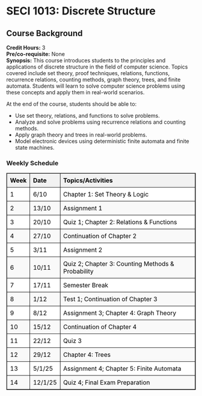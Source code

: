 <!DOCTYPE html>
<html lang="en">
<head>
    <meta charset="UTF-8">
    <meta name="viewport" content="width=device-width, initial-scale=1.0">
    <title>SECI 1013: Discrete Structure</title>
</head>
<body>
    <h1>SECI 1013: Discrete Structure</h1>
    <h2>Course Background</h2>
    <p>
        <strong>Credit Hours:</strong> 3<br>
        <strong>Pre/co-requisite:</strong> None<br>
        <strong>Synopsis:</strong> 
        This course introduces students to the principles and applications of discrete structure in the field of computer science. 
        Topics covered include set theory, proof techniques, relations, functions, recurrence relations, counting methods, graph 
        theory, trees, and finite automata. Students will learn to solve computer science problems using these concepts and apply 
        them in real-world scenarios.
    </p>
    <p>
        At the end of the course, students should be able to:
        <ul>
            <li>Use set theory, relations, and functions to solve problems.</li>
            <li>Analyze and solve problems using recurrence relations and counting methods.</li>
            <li>Apply graph theory and trees in real-world problems.</li>
            <li>Model electronic devices using deterministic finite automata and finite state machines.</li>
        </ul>
    </p>

<h3>Weekly Schedule</h3>
<table border="1" style="border-collapse: collapse; width: 100%; text-align: left;">
    <thead>
        <tr style="background-color: #f2f2f2; color: black;">
            <th style="border: 1px solid black; padding: 8px;">Week</th>
            <th style="border: 1px solid black; padding: 8px;">Date</th>
            <th style="border: 1px solid black; padding: 8px;">Topics/Activities</th>
        </tr>
    </thead>
    <tbody>
        <tr style="background-color: white; color: black;">
            <td style="border: 1px solid black; padding: 8px;">1</td>
            <td style="border: 1px solid black; padding: 8px;">6/10</td>
            <td style="border: 1px solid black; padding: 8px;">Chapter 1: Set Theory & Logic</td>
        </tr>
        <tr style="background-color: #f9f9f9; color: black;">
            <td style="border: 1px solid black; padding: 8px;">2</td>
            <td style="border: 1px solid black; padding: 8px;">13/10</td>
            <td style="border: 1px solid black; padding: 8px;">Assignment 1</td>
        </tr>
        <tr style="background-color: white; color: black;">
            <td style="border: 1px solid black; padding: 8px;">3</td>
            <td style="border: 1px solid black; padding: 8px;">20/10</td>
            <td style="border: 1px solid black; padding: 8px;">Quiz 1; Chapter 2: Relations & Functions</td>
        </tr>
        <tr style="background-color: #f9f9f9; color: black;">
            <td style="border: 1px solid black; padding: 8px;">4</td>
            <td style="border: 1px solid black; padding: 8px;">27/10</td>
            <td style="border: 1px solid black; padding: 8px;">Continuation of Chapter 2</td>
        </tr>
        <tr style="background-color: white; color: black;">
            <td style="border: 1px solid black; padding: 8px;">5</td>
            <td style="border: 1px solid black; padding: 8px;">3/11</td>
            <td style="border: 1px solid black; padding: 8px;">Assignment 2</td>
        </tr>
        <tr style="background-color: #f9f9f9; color: black;">
            <td style="border: 1px solid black; padding: 8px;">6</td>
            <td style="border: 1px solid black; padding: 8px;">10/11</td>
            <td style="border: 1px solid black; padding: 8px;">Quiz 2; Chapter 3: Counting Methods & Probability</td>
        </tr>
        <tr style="background-color: white; color: black;">
            <td style="border: 1px solid black; padding: 8px;">7</td>
            <td style="border: 1px solid black; padding: 8px;">17/11</td>
            <td style="border: 1px solid black; padding: 8px;">Semester Break</td>
        </tr>
        <tr style="background-color: #f9f9f9; color: black;">
            <td style="border: 1px solid black; padding: 8px;">8</td>
            <td style="border: 1px solid black; padding: 8px;">1/12</td>
            <td style="border: 1px solid black; padding: 8px;">Test 1; Continuation of Chapter 3</td>
        </tr>
        <tr style="background-color: white; color: black;">
            <td style="border: 1px solid black; padding: 8px;">9</td>
            <td style="border: 1px solid black; padding: 8px;">8/12</td>
            <td style="border: 1px solid black; padding: 8px;">Assignment 3; Chapter 4: Graph Theory</td>
        </tr>
        <tr style="background-color: #f9f9f9; color: black;">
            <td style="border: 1px solid black; padding: 8px;">10</td>
            <td style="border: 1px solid black; padding: 8px;">15/12</td>
            <td style="border: 1px solid black; padding: 8px;">Continuation of Chapter 4</td>
        </tr>
        <tr style="background-color: white; color: black;">
            <td style="border: 1px solid black; padding: 8px;">11</td>
            <td style="border: 1px solid black; padding: 8px;">22/12</td>
            <td style="border: 1px solid black; padding: 8px;">Quiz 3</td>
        </tr>
        <tr style="background-color: #f9f9f9; color: black;">
            <td style="border: 1px solid black; padding: 8px;">12</td>
            <td style="border: 1px solid black; padding: 8px;">29/12</td>
            <td style="border: 1px solid black; padding: 8px;">Chapter 4: Trees</td>
        </tr>
        <tr style="background-color: white; color: black;">
            <td style="border: 1px solid black; padding: 8px;">13</td>
            <td style="border: 1px solid black; padding: 8px;">5/1/25</td>
            <td style="border: 1px solid black; padding: 8px;">Assignment 4; Chapter 5: Finite Automata</td>
        </tr>
        <tr style="background-color: #f9f9f9; color: black;">
            <td style="border: 1px solid black; padding: 8px;">14</td>
            <td style="border: 1px solid black; padding: 8px;">12/1/25</td>
            <td style="border: 1px solid black; padding: 8px;">Quiz 4; Final Exam Preparation</td>
        </tr>
    </tbody>
</table>

</body>
</html>
